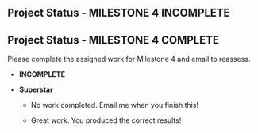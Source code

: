## Project Status -  <b class="red p-2">MILESTONE 4 INCOMPLETE</b>
## Project Status -  <b class="green p-2">MILESTONE 4 COMPLETE</b>

Please complete the assigned work for Milestone 4 and email to reassess.

-  <b class="red p-2">INCOMPLETE</b>
-  <b class="green p-2">Superstar</b>

    * No work completed.  Email me when you finish this!

    * Great work.  You produced the correct results!


